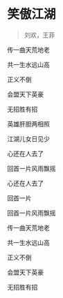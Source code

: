 # 笑傲江湖
> 刘欢，王菲

传一曲天荒地老

共一生水远山高

正义不倒

会盟天下英豪

无招胜有招

英雄肝胆两相照

江湖儿女日见少

心还在人去了

回首一片风雨飘摇

心还在人去了

回首一片

回首一片风雨飘摇

传一曲天荒地老

共一生水远山高

正义不倒

会盟天下英豪

无招胜有招
